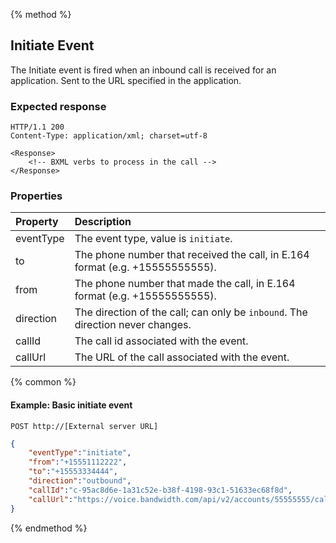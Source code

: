 {% method %}
## Initiate Event

The Initiate event is fired when an inbound call is received for an application. Sent to the URL specified in the application.

### Expected response

```http
HTTP/1.1 200
Content-Type: application/xml; charset=utf-8

<Response>
    <!-- BXML verbs to process in the call -->
</Response>
```

### Properties
| Property  | Description                                                                                       |
|:----------|:--------------------------------------------------------------------------------------------------|
| eventType | The event type, value is `initiate`.                                                              |
| to        | The phone number that received the call, in E.164 format (e.g. +15555555555).                     |
| from      | The phone number that made the call, in E.164 format (e.g. +15555555555).                         |
| direction | The direction of the call; can only be `inbound`. The direction never changes. |
| callId    | The call id associated with the event.                                                            |
| callUrl   | The URL of the call associated with the event.                                                    |

{% common %}

#### Example: Basic initiate event

```
POST http://[External server URL]
```

```json
{
	"eventType":"initiate",
	"from":"+15551112222",
	"to":"+15553334444",
	"direction":"outbound",
	"callId":"c-95ac8d6e-1a31c52e-b38f-4198-93c1-51633ec68f8d",
	"callUrl":"https://voice.bandwidth.com/api/v2/accounts/55555555/calls/c-95ac8d6e-1a31c52e-b38f-4198-93c1-51633ec68f8d"
}
```

{% endmethod %}
